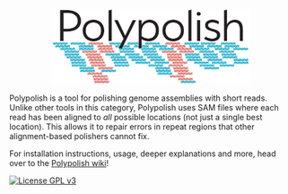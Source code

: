 <p align="center"><img src="images/logo.png" alt="Polypolish" width="70%"></p>

Polypolish is a tool for polishing genome assemblies with short reads. Unlike other tools in this category, Polypolish uses SAM files where each read has been aligned to _all_ possible locations (not just a single best location). This allows it to repair errors in repeat regions that other alignment-based polishers cannot fix.

For installation instructions, usage, deeper explanations and more, head over to the [Polypolish wiki](https://github.com/rrwick/Polypolish/wiki)!

[![License GPL v3](https://img.shields.io/badge/license-GPL%20v3-blue.svg)](https://www.gnu.org/licenses/gpl-3.0.en.html)
